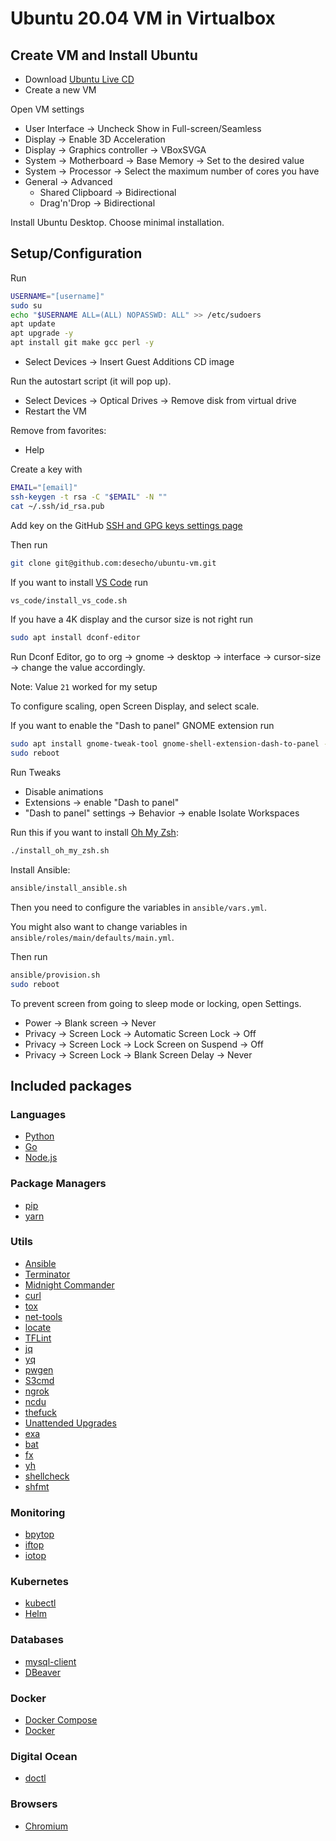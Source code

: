 # Ubuntu 20.04 VM in Virtualbox

## Create VM and Install Ubuntu

* Download [Ubuntu Live CD](https://www.ubuntu.com/download/desktop)
* Create a new VM

Open VM settings

* User Interface → Uncheck Show in Full-screen/Seamless
* Display → Enable 3D Acceleration
* Display → Graphics controller → VBoxSVGA
* System → Motherboard → Base Memory → Set to the desired value
* System → Processor → Select the maximum number of cores you have
* General → Advanced
  * Shared Clipboard → Bidirectional
  * Drag'n'Drop → Bidirectional

Install Ubuntu Desktop. Choose minimal installation.

## Setup/Configuration

Run
```bash
USERNAME="[username]"
sudo su
echo "$USERNAME ALL=(ALL) NOPASSWD: ALL" >> /etc/sudoers
apt update
apt upgrade -y
apt install git make gcc perl -y
```

* Select Devices → Insert Guest Additions CD image

Run the autostart script (it will pop up).

* Select Devices → Optical Drives → Remove disk from virtual drive
* Restart the VM

Remove from favorites:

* Help

Create a key with
```bash
EMAIL="[email]"
ssh-keygen -t rsa -C "$EMAIL" -N ""
cat ~/.ssh/id_rsa.pub
```

Add key on the GitHub [SSH and GPG keys settings page](https://github.com/settings/keys)

Then run
```bash
git clone git@github.com:desecho/ubuntu-vm.git
```

If you want to install [VS Code](https://code.visualstudio.com/) run
```bash
vs_code/install_vs_code.sh
```

If you have a 4K display and the cursor size is not right run
```bash
sudo apt install dconf-editor
```
Run Dconf Editor, go to org → gnome → desktop → interface → cursor-size → change the value accordingly.

Note: Value `21` worked for my setup

To configure scaling, open Screen Display, and select scale.

If you want to enable the "Dash to panel" GNOME extension run
```bash
sudo apt install gnome-tweak-tool gnome-shell-extension-dash-to-panel -y
sudo reboot
```

Run Tweaks
* Disable animations
* Extensions → enable "Dash to panel"
* "Dash to panel" settings → Behavior → enable Isolate Workspaces

Run this if you want to install [Oh My Zsh](https://github.com/robbyrussell/oh-my-zsh):
```bash
./install_oh_my_zsh.sh
```

Install Ansible:
```bash
ansible/install_ansible.sh
```

Then you need to configure the variables in `ansible/vars.yml`.

You might also want to change variables in `ansible/roles/main/defaults/main.yml`.

Then run
```bash
ansible/provision.sh
sudo reboot
```

To prevent screen from going to sleep mode or locking, open Settings.

* Power → Blank screen → Never
* Privacy → Screen Lock → Automatic Screen Lock → Off
* Privacy → Screen Lock → Lock Screen on Suspend → Off
* Privacy → Screen Lock → Blank Screen Delay → Never

## Included packages

### Languages
* [Python](https://www.python.org/)
* [Go](https://golang.org/)
* [Node.js](https://nodejs.org/en/)

### Package Managers
* [pip](https://pypi.org/project/pip/)
* [yarn](https://yarnpkg.com/)

### Utils
* [Ansible](https://www.ansible.com/)
* [Terminator](https://gnome-terminator.org/)
* [Midnight Commander](https://midnight-commander.org/)
* [curl](https://curl.se/)
* [tox](https://tox.readthedocs.io/en/latest/)
* [net-tools](https://sourceforge.net/projects/net-tools/)
* [locate](https://www.gnu.org/software/findutils/)
* [TFLint](https://github.com/terraform-linters/tflint)
* [jq](https://stedolan.github.io/jq/)
* [yq](https://mikefarah.gitbook.io/yq/)
* [pwgen](https://linux.die.net/man/1/pwgen)
* [S3cmd](https://s3tools.org/s3cmd)
* [ngrok](https://ngrok.com/)
* [ncdu](https://dev.yorhel.nl/ncdu)
* [thefuck](https://github.com/nvbn/thefuck)
* [Unattended Upgrades](https://wiki.debian.org/UnattendedUpgrades)
* [exa](https://the.exa.website/)
* [bat](https://github.com/sharkdp/bat)
* [fx](https://github.com/antonmedv/fx)
* [yh](https://github.com/andreazorzetto/yh)
* [shellcheck](https://www.shellcheck.net/)
* [shfmt](https://github.com/mvdan/sh)

### Monitoring
* [bpytop](https://github.com/aristocratos/bpytop)
* [iftop](https://linux.die.net/man/8/iftop)
* [iotop](https://linux.die.net/man/1/iotop)

### Kubernetes
* [kubectl](https://kubernetes.io/docs/reference/kubectl/)
* [Helm](https://helm.sh/)

### Databases
* [mysql-client](https://dev.mysql.com/doc/refman/8.0/en/mysql.html)
* [DBeaver](https://dbeaver.io/)

### Docker
* [Docker Compose](https://docs.docker.com/compose/)
* [Docker](https://www.docker.com/)

### Digital Ocean
* [doctl](https://docs.digitalocean.com/reference/doctl/)

### Browsers
* [Chromium](https://www.chromium.org/Home)

